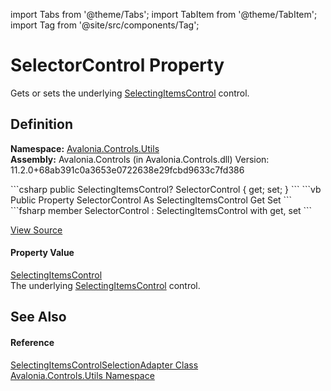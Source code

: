 import Tabs from '@theme/Tabs'; 
import TabItem from '@theme/TabItem'; 
import Tag from '@site/src/components/Tag'; 

# SelectorControl Property


Gets or sets the underlying <a href="T_Avalonia_Controls_Primitives_SelectingItemsControl">SelectingItemsControl</a> control.



## Definition
**Namespace:** <a href="N_Avalonia_Controls_Utils">Avalonia.Controls.Utils</a>  
**Assembly:** Avalonia.Controls (in Avalonia.Controls.dll) Version: 11.2.0+68ab391c0a3653e0722638e29fcbd9633c7fd386

<Tabs groupId="api-code-preview">
<TabItem value="csharp" label="C#">
```csharp
public SelectingItemsControl? SelectorControl { get; set; }
```
</TabItem>
<TabItem value="vb" label="VB">
```vb
Public Property SelectorControl As SelectingItemsControl
	Get
	Set
```
</TabItem>
<TabItem value="fsharp" label="F#">
```fsharp
member SelectorControl : SelectingItemsControl with get, set
```
</TabItem>
</Tabs>



<a href="https://github.com/AvaloniaUI/Avalonia/tree/master/srcAvalonia.Controls/Utils/SelectingItemsControlSelectionAdapter.cs#L43" title="View the source code">View Source</a>



#### Property Value
<a href="T_Avalonia_Controls_Primitives_SelectingItemsControl">SelectingItemsControl</a>  
The underlying <a href="T_Avalonia_Controls_Primitives_SelectingItemsControl">SelectingItemsControl</a> control.

## See Also


#### Reference
<a href="T_Avalonia_Controls_Utils_SelectingItemsControlSelectionAdapter">SelectingItemsControlSelectionAdapter Class</a>  
<a href="N_Avalonia_Controls_Utils">Avalonia.Controls.Utils Namespace</a>  
